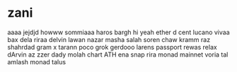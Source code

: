 # zani
aaaa
jejdjd
howww
sommiaaa
haros
bargh
hi
yeah
ether
d cent
lucano
vivaa
bax
dela
riraa
delvin
lawan
nazar
masha
salah
soren
chaw
kramm
raz
shahrdad
gram
x
tarann
poco
grok
gerdooo
larens
passport
rewas
relax
dArvin 
az
zzer
dady
molah
chart
ATH
ena
snap
rira
monad mainnet
voria
tal
amlash
monad
talus